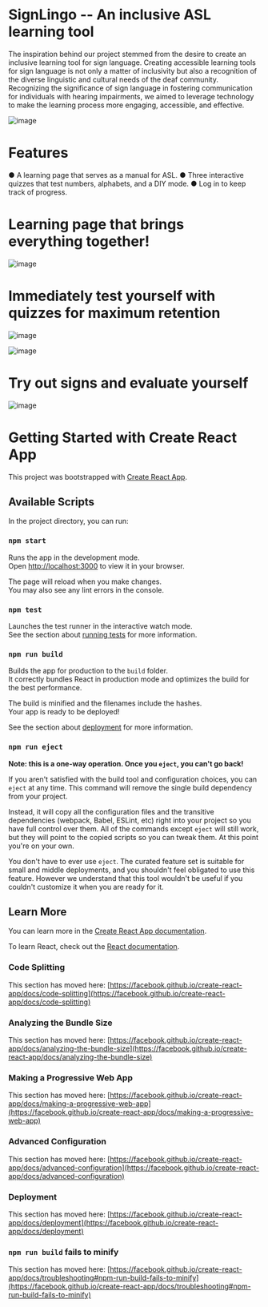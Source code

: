 # SignLingo -- An inclusive ASL learning tool

The inspiration behind our project stemmed from the desire to create an inclusive learning tool for sign language. Creating accessible learning tools for sign language is not only a matter of inclusivity but also a recognition of the diverse linguistic and cultural needs of the deaf community. Recognizing the significance of sign language in fostering communication for individuals with hearing impairments, we aimed to leverage technology to make the learning process more engaging, accessible, and effective.

![image](https://github.com/abrarfuad27/SignLingo/assets/116526066/f127f719-e0f1-4d91-805c-7b7f77e8b9c8)

# Features
● A learning page that serves as a manual for ASL.
● Three interactive quizzes that test numbers, alphabets, and a DIY mode.
● Log in to keep track of progress.

# Learning page that brings everything together!

![image](https://github.com/abrarfuad27/SignLingo/assets/116526066/82f58117-7a2e-40a7-9cd1-311531206e17)


# Immediately test yourself with quizzes for maximum retention

![image](https://github.com/abrarfuad27/SignLingo/assets/116526066/f38ccd6a-b075-4ba0-8678-e33f20322db3)

![image](https://github.com/abrarfuad27/SignLingo/assets/116526066/c55bc10f-103a-452d-bc94-5dbda3825a9a)


# Try out signs and evaluate yourself

![image](https://github.com/abrarfuad27/SignLingo/assets/116526066/a447eefa-4690-4997-8329-02c175dc2188)



# Getting Started with Create React App

This project was bootstrapped with [Create React App](https://github.com/facebook/create-react-app).

## Available Scripts

In the project directory, you can run:

### `npm start`

Runs the app in the development mode.\
Open [http://localhost:3000](http://localhost:3000) to view it in your browser.

The page will reload when you make changes.\
You may also see any lint errors in the console.

### `npm test`

Launches the test runner in the interactive watch mode.\
See the section about [running tests](https://facebook.github.io/create-react-app/docs/running-tests) for more information.

### `npm run build`

Builds the app for production to the `build` folder.\
It correctly bundles React in production mode and optimizes the build for the best performance.

The build is minified and the filenames include the hashes.\
Your app is ready to be deployed!

See the section about [deployment](https://facebook.github.io/create-react-app/docs/deployment) for more information.

### `npm run eject`

**Note: this is a one-way operation. Once you `eject`, you can't go back!**

If you aren't satisfied with the build tool and configuration choices, you can `eject` at any time. This command will remove the single build dependency from your project.

Instead, it will copy all the configuration files and the transitive dependencies (webpack, Babel, ESLint, etc) right into your project so you have full control over them. All of the commands except `eject` will still work, but they will point to the copied scripts so you can tweak them. At this point you're on your own.

You don't have to ever use `eject`. The curated feature set is suitable for small and middle deployments, and you shouldn't feel obligated to use this feature. However we understand that this tool wouldn't be useful if you couldn't customize it when you are ready for it.

## Learn More

You can learn more in the [Create React App documentation](https://facebook.github.io/create-react-app/docs/getting-started).

To learn React, check out the [React documentation](https://reactjs.org/).

### Code Splitting

This section has moved here: [https://facebook.github.io/create-react-app/docs/code-splitting](https://facebook.github.io/create-react-app/docs/code-splitting)

### Analyzing the Bundle Size

This section has moved here: [https://facebook.github.io/create-react-app/docs/analyzing-the-bundle-size](https://facebook.github.io/create-react-app/docs/analyzing-the-bundle-size)

### Making a Progressive Web App

This section has moved here: [https://facebook.github.io/create-react-app/docs/making-a-progressive-web-app](https://facebook.github.io/create-react-app/docs/making-a-progressive-web-app)

### Advanced Configuration

This section has moved here: [https://facebook.github.io/create-react-app/docs/advanced-configuration](https://facebook.github.io/create-react-app/docs/advanced-configuration)

### Deployment

This section has moved here: [https://facebook.github.io/create-react-app/docs/deployment](https://facebook.github.io/create-react-app/docs/deployment)

### `npm run build` fails to minify

This section has moved here: [https://facebook.github.io/create-react-app/docs/troubleshooting#npm-run-build-fails-to-minify](https://facebook.github.io/create-react-app/docs/troubleshooting#npm-run-build-fails-to-minify)
